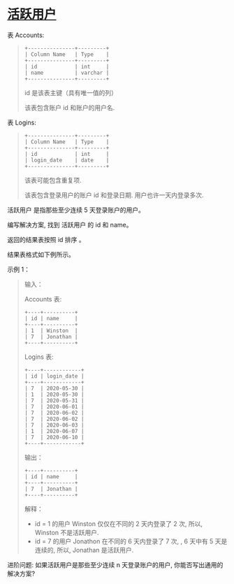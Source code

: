 #  [活跃用户](https://leetcode.cn/problems/active-users)

表 Accounts:
> ```
> +---------------+---------+
> | Column Name   | Type    |
> +---------------+---------+
> | id            | int     |
> | name          | varchar |
> +---------------+---------+
> ```
> id 是该表主键（具有唯一值的列）
> 
> 该表包含账户 id 和账户的用户名.
 

表 Logins:
> ```
> +---------------+---------+
> | Column Name   | Type    |
> +---------------+---------+
> | id            | int     |
> | login_date    | date    |
> +---------------+---------+
> ```
> 该表可能包含重复项.
> 
> 该表包含登录用户的账户 id 和登录日期. 用户也许一天内登录多次.
 

活跃用户 是指那些至少连续 5 天登录账户的用户。

编写解决方案,  找到 活跃用户 的 id 和 name。

返回的结果表按照 id 排序 。

结果表格式如下例所示。

 

示例 1：

> 输入：
> 
> Accounts 表:
> ```
> +----+----------+
> | id | name     |
> +----+----------+
> | 1  | Winston  |
> | 7  | Jonathan |
> +----+----------+
> ```
> Logins 表:
> ```
> +----+------------+
> | id | login_date |
> +----+------------+
> | 7  | 2020-05-30 |
> | 1  | 2020-05-30 |
> | 7  | 2020-05-31 |
> | 7  | 2020-06-01 |
> | 7  | 2020-06-02 |
> | 7  | 2020-06-02 |
> | 7  | 2020-06-03 |
> | 1  | 2020-06-07 |
> | 7  | 2020-06-10 |
> +----+------------+
> ```
> 输出：
> ```
> +----+----------+
> | id | name     |
> +----+----------+
> | 7  | Jonathan |
> +----+----------+
> ```
> 解释：
> - id = 1 的用户 Winston 仅仅在不同的 2 天内登录了 2 次, 所以, Winston 不是活跃用户.
> - id = 7 的用户 Jonathon 在不同的 6 天内登录了 7 次, , 6 天中有 5 天是连续的, 所以, Jonathan 是活跃用户.
 

进阶问题:
如果活跃用户是那些至少连续 n 天登录账户的用户, 你能否写出通用的解决方案?